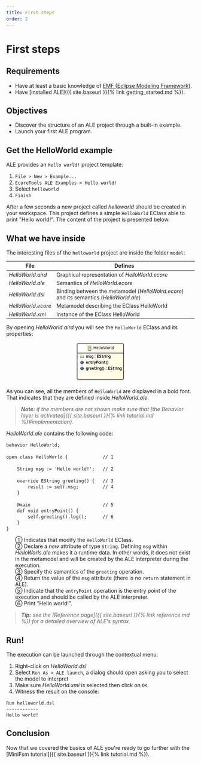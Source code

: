 ```yaml
---
title: First steps
order: 2
---
```


First steps
===========

Requirements
-------------

* Have at least a basic knowledge of [EMF (Eclipse Modeling Framework)](https://www.eclipse.org/modeling/emf/).
* Have [installed ALE]({{ site.baseurl }}{% link getting_started.md %}).

Objectives
----------

 * Discover the structure of an ALE project through a built-in example.
 * Launch your first ALE program.

Get the HelloWorld example
--------------------------

ALE provides an `Hello world!` project template:

1. `File > New > Example...`
2. `EcoreTools ALE Examples > Hello world!`
3. Select `helloworld`
4. `Finish`

After a few seconds a new project called *helloworld* should be created in your workspace. This project defines a simple `HelloWorld` EClass able to print "Hello world!". The content of the project is presented below.

What we have inside
-------------------

The interesting files of the `helloworld` project are inside the folder `model`:

| File               | Defines                                                                                 |
| ------------------ | --------------------------------------------------------------------------------------- |
| _HelloWorld.aird_  | Graphical representation of _HelloWorld.ecore_                                          |
| _HelloWorld.ale_   | Semantics of _HelloWorld.ecore_                                                         |
| _HelloWorld.dsl_   | Binding between the metamodel (_HelloWolrd.ecore_) and its semantics (_HelloWorld.ale_) |
| _HelloWorld.ecore_ | Metamodel describing the EClass HelloWorld                                              |
| _HelloWorld.xmi_   | Instance of the EClass HelloWorld                                                       |

By opening _HelloWorld.aird_ you will see the `HelloWorld` EClass and its properties:

<div align="center">
	<img alt="HelloWorld EClass" src="img/HelloWorld.png"/>
</div>

As you can see, all the members of `HelloWorld` are displayed in a bold font. That indicates that they are defined inside _HelloWorld.ale_.

> ***Note:** if the members are not shown make sure that [the Behavior layer is activated]({{ site.baseurl }}{% link tutorial.md %}#implementation).*

 _HelloWorld.ale_ contains the following code:

```
behavior HelloWorld;

open class HelloWorld {             // 1

    String msg := 'Hello world!';   // 2

    override EString greeting() {   // 3
        result := self.msg;         // 4
    }

    @main                           // 5
    def void entryPoint() {
        self.greeting().log();      // 6
    }
}
```
<ul style="list-style:none">
 <li>① Indicates that modify the <code>HelloWorld</code> EClass.</li> 
 <li>② Declare a <i>new</i> attribute of type <code>String</code>. Defining <code>msg</code> within <i>HelloWorls.ale</i> makes it a runtime data. In other words, it does not exist in the metamodel and will be created by the ALE interpreter during the execution.</li>
 <li>③ Specify the semantics of the <code>greeting</code> operation.</li>
 <li>④ Return the value of the <code>msg</code> attribute (there is no <code>return</code> statement in ALE).</li>
 <li>⑤ Indicate that the <code>entryPoint</code> operation is the entry point of the execution and should be called by the ALE interpreter.</li>
 <li>⑥ Print "Hello world!".</li>
</ul>

> ***Tip:** see the [Reference page]({{ site.baseurl }}{% link reference.md %}) for a detailed overview of ALE's syntax.*

Run!
----

The execution can be launched through the contextual menu:

1. Right-click on _HelloWorld.dsl_
2. Select `Run As > ALE launch`, a dialog should open asking you to select the model to interpret
3. Make sure _HelloWorld.xmi_ is selected then click on `OK`.
4. Witness the result on the console:

```
Run helloworld.dsl
------------
Hello world!
```

Conclusion
----------

Now that we covered the basics of ALE you're ready to go further with the [MiniFsm tutorial]({{ site.baseurl }}{% link tutorial.md %}).

